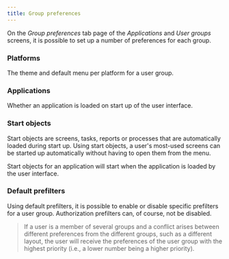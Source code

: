 ```yaml
---
title: Group preferences
---
```


On the *Group preferences* tab page of the *Applications* and *User groups* screens, it is possible to set up a number of preferences for each group. 

### Platforms

The theme and default menu per platform for a user group.

### Applications

Whether an application is loaded on start up of the user interface.

### Start objects

Start objects are screens, tasks, reports or processes that are automatically loaded during start up. Using start objects, a user's most-used screens can be started up automatically without having to open them from the menu.

Start objects for an application will start when the application is loaded by the user interface. 

### Default prefilters

Using default prefilters, it is possible to enable or disable specific prefilters for a user group. Authorization prefilters can, of course, not be disabled.

>  If a user is a member of several groups and a conflict arises between different preferences from the different groups, such as a different layout, the user will receive the preferences of the user group with the highest priority (i.e., a lower number being a higher priority).